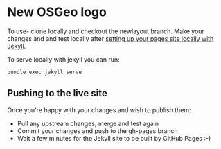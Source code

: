 # New OSGeo logo

To use- clone locally and checkout the newlayout branch. Make your changes and 
and test locally after [setting up your pages site locally with Jekyll](https://help.github.com/articles/setting-up-your-pages-site-locally-with-jekyll/).

To serve locally with jekyll you can run:

```bundle exec jekyll serve``` 

## Pushing to the live site

Once you're happy with your changes and wish to publish them:

* Pull any upstream changes, merge and test again
* Commit your changes and push to the gh-pages branch
* Wait a few minutes for the Jekyll site to be built by GitHub Pages :-)
